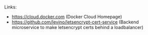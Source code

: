 ###

Links:

- https://cloud.docker.com (Docker Cloud Homepage)
- https://github.com/levino/letsencrypt-cert-service (Backend microservice to make letsencrypt certs behind a loadbalancer)


